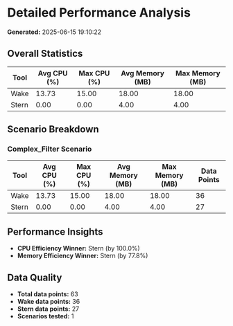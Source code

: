 # Detailed Performance Analysis

**Generated:** 2025-06-15 19:10:22

## Overall Statistics

| Tool | Avg CPU (%) | Max CPU (%) | Avg Memory (MB) | Max Memory (MB) |
|------|-------------|-------------|-----------------|------------------|
| Wake | 13.73 | 15.00 | 18.00 | 18.00 |
| Stern | 0.00 | 0.00 | 4.00 | 4.00 |

## Scenario Breakdown

### Complex_Filter Scenario

| Tool | Avg CPU (%) | Max CPU (%) | Avg Memory (MB) | Max Memory (MB) | Data Points |
|------|-------------|-------------|-----------------|-----------------|-------------|
| Wake | 13.73 | 15.00 | 18.00 | 18.00 | 36 |
| Stern | 0.00 | 0.00 | 4.00 | 4.00 | 27 |

## Performance Insights

- **CPU Efficiency Winner:** Stern (by 100.0%)
- **Memory Efficiency Winner:** Stern (by 77.8%)

## Data Quality

- **Total data points:** 63
- **Wake data points:** 36
- **Stern data points:** 27
- **Scenarios tested:** 1
